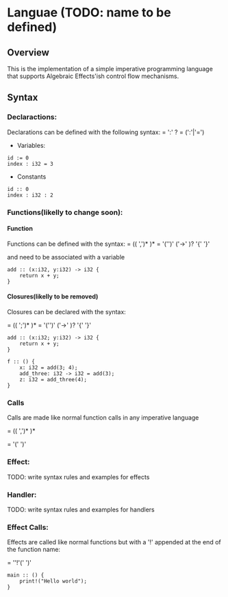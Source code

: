 # Languae (TODO: name to be defined)

## Overview
This is the implementation of a simple imperative programming language that supports Algebraic Effects'ish control flow mechanisms.

## Syntax

### Declaractions:
Declarations can be defined with the following syntax:
<Declaration> = <Name> ':' <Type>?
<Assignment> = <Declaration> (':'|'=') <Value>

- Variables:
```
id := 0
index : i32 = 3
```

- Constants
```
id :: 0
index : i32 : 2
```

### Functions(likelly to change soon):

#### Function
Functions can be defined with the syntax:
<Arguments> = ((<Bind> ',')* <Bind>)*
<Function> = '('<Arguments>')' ('->' <Type>)? '{' <Statements> '}'

and need to be associated with a variable
```
add :: (x:i32, y:i32) -> i32 {
	return x + y;
}
```

#### Closures(likelly to be removed)
Closures can be declared with the syntax:

<ClosureArguments> = ((<ClosureArguments> ';')* <ClosureArguments>)*
<Closure> = '('<ClosureArguments>')' ('->' <Type>)? '{' <Statements> '}'

```
add :: (x:i32; y:i32) -> i32 {
	return x + y;
}

f :: () {
	x: i32 = add(3; 4);
	add_three: i32 -> i32 = add(3);
	z: i32 = add_three(4);
}
```

### Calls
Calls are made like normal function calls in any imperative language

<CallArguments> = ((<Value> ',')* <Value>)*

<Call> = <name>'(' <CallArguments> ')'

### Effect:
TODO: write syntax rules and examples for effects

### Handler:
TODO: write syntax rules and examples for handlers

### Effect Calls:
Effects are called like normal functions but with a '!' appended at the end of the function name:

<EffectCall> = <name>''!'(' <CallArguments> ')'

```
main :: () {
	print!("Hello world");
}
```
